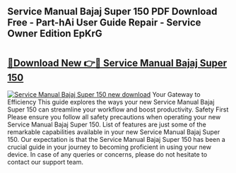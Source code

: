 ## Service Manual Bajaj Super 150 PDF Download Free - Part-hAi User Guide Repair - Service Owner Edition EpKrG

# <h2><a href="http://bc68807.oget.top/?id=Service+Manual+Bajaj+Super+150">🔗Download New 👉🔴 Service Manual Bajaj Super 150</a></h2>

[![Service Manual Bajaj Super 150 new download](https://i.imgur.com/5g1atiW.png)](http://bc68807.oget.top/?id=Service+Manual+Bajaj+Super+150)
Your Gateway to Efficiency This guide explores the ways your new Service Manual Bajaj Super 150 can streamline your workflow and boost productivity. Safety First Please ensure you follow all safety precautions when operating your new Service Manual Bajaj Super 150. List of features are just some of the remarkable capabilities available in your new Service Manual Bajaj Super 150. Our expectation is that the Service Manual Bajaj Super 150 has been a crucial guide in your journey to becoming proficient in using your new device. In case of any queries or concerns, please do not hesitate to contact our support team.
